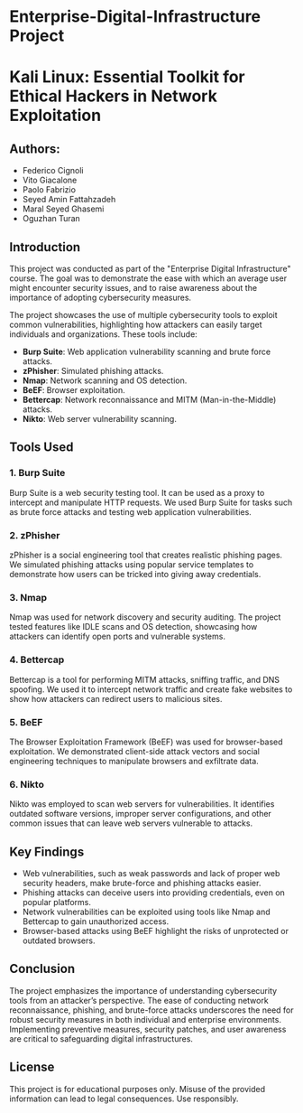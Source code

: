 # Enterprise-Digital-Infrastructure Project

# Kali Linux: Essential Toolkit for Ethical Hackers in Network Exploitation

## Authors:
- Federico Cignoli
- Vito Giacalone
- Paolo Fabrizio
- Seyed Amin Fattahzadeh
- Maral Seyed Ghasemi
- Oguzhan Turan

## Introduction
This project was conducted as part of the "Enterprise Digital Infrastructure" course. The goal was to demonstrate the ease with which an average user might encounter security issues, and to raise awareness about the importance of adopting cybersecurity measures.

The project showcases the use of multiple cybersecurity tools to exploit common vulnerabilities, highlighting how attackers can easily target individuals and organizations. These tools include:

- **Burp Suite**: Web application vulnerability scanning and brute force attacks.
- **zPhisher**: Simulated phishing attacks.
- **Nmap**: Network scanning and OS detection.
- **BeEF**: Browser exploitation.
- **Bettercap**: Network reconnaissance and MITM (Man-in-the-Middle) attacks.
- **Nikto**: Web server vulnerability scanning.

## Tools Used

### 1. Burp Suite
Burp Suite is a web security testing tool. It can be used as a proxy to intercept and manipulate HTTP requests. We used Burp Suite for tasks such as brute force attacks and testing web application vulnerabilities.

### 2. zPhisher
zPhisher is a social engineering tool that creates realistic phishing pages. We simulated phishing attacks using popular service templates to demonstrate how users can be tricked into giving away credentials.

### 3. Nmap
Nmap was used for network discovery and security auditing. The project tested features like IDLE scans and OS detection, showcasing how attackers can identify open ports and vulnerable systems.

### 4. Bettercap
Bettercap is a tool for performing MITM attacks, sniffing traffic, and DNS spoofing. We used it to intercept network traffic and create fake websites to show how attackers can redirect users to malicious sites.

### 5. BeEF
The Browser Exploitation Framework (BeEF) was used for browser-based exploitation. We demonstrated client-side attack vectors and social engineering techniques to manipulate browsers and exfiltrate data.

### 6. Nikto
Nikto was employed to scan web servers for vulnerabilities. It identifies outdated software versions, improper server configurations, and other common issues that can leave web servers vulnerable to attacks.

## Key Findings
- Web vulnerabilities, such as weak passwords and lack of proper web security headers, make brute-force and phishing attacks easier.
- Phishing attacks can deceive users into providing credentials, even on popular platforms.
- Network vulnerabilities can be exploited using tools like Nmap and Bettercap to gain unauthorized access.
- Browser-based attacks using BeEF highlight the risks of unprotected or outdated browsers.

## Conclusion
The project emphasizes the importance of understanding cybersecurity tools from an attacker’s perspective. The ease of conducting network reconnaissance, phishing, and brute-force attacks underscores the need for robust security measures in both individual and enterprise environments. Implementing preventive measures, security patches, and user awareness are critical to safeguarding digital infrastructures.

## License
This project is for educational purposes only. Misuse of the provided information can lead to legal consequences. Use responsibly.
